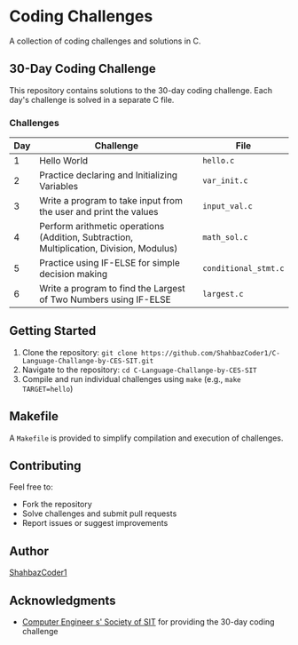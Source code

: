 # Coding Challenges

A collection of coding challenges and solutions in C.


## 30-Day Coding Challenge

This repository contains solutions to the 30-day coding challenge. Each day's challenge is solved in a separate C file.


### Challenges

| Day | Challenge | File |
| --- | --- | --- |
| 1   | Hello World | `hello.c` |
| 2   | Practice declaring and Initializing Variables | `var_init.c` |
| 3   | Write a program to take input from the user and print the values | `input_val.c` |
| 4   | Perform arithmetic operations (Addition, Subtraction, Multiplication, Division, Modulus) | `math_sol.c` |
| 5   | Practice using IF-ELSE for simple decision making | `conditional_stmt.c` |
| 6   | Write a program to find the Largest of Two Numbers using IF-ELSE | `largest.c` |


## Getting Started

1. Clone the repository: `git clone https://github.com/ShahbazCoder1/C-Language-Challange-by-CES-SIT.git`
2. Navigate to the repository: `cd C-Language-Challange-by-CES-SIT`
3. Compile and run individual challenges using `make` (e.g., `make TARGET=hello`)


## Makefile

A `Makefile` is provided to simplify compilation and execution of challenges.


## Contributing

Feel free to:

*   Fork the repository
*   Solve challenges and submit pull requests
*   Report issues or suggest improvements

## Author

[ShahbazCoder1](https://github.com/ShahbazCoder1)


## Acknowledgments

* [Computer Engineer s' Society of SIT](https://www.linkedin.com/company/computer-engineers-society-sit/) for providing the 30-day coding challenge
